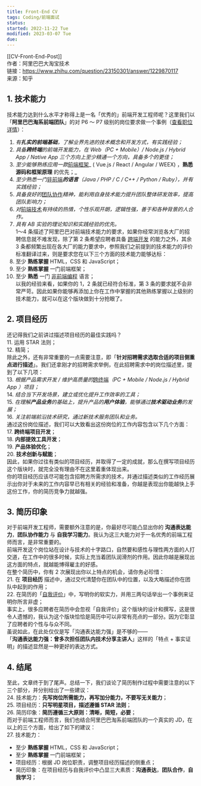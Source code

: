 ```yaml
---
title: Front-End CV
tags: Coding/前端面试
status:
started: 2022-11-22 Tue
modified: 2023-03-07 Tue
due:
---
```

[[CV-Front-End-Post]]  
作者：阿里巴巴大淘宝技术  
链接：https://www.zhihu.com/question/23150301/answer/1229870117  
来源：知乎  
## 1. 技术能力
技术能力达到什么水平才称得上是一名「优秀的」前端开发工程师呢？这里我们以「**阿里巴巴淘系前端团队**」的对 P6 ～ P7 级别的岗位要求做一个事例（[查看职位详情](https://link.zhihu.com/?target=https%3A//www.lagou.com/jobs/7043435.html)）：
1. _有**扎实的前端基础**，了解业界先进的技术概念和开发方式，有实践经验；_
2. _具备**跨终端**的前端开发能力，在 Web（PC + Mobile）/ Node.js / Hybrid App / Native App 三个方向上至少精通一个方向，具备多个的更佳；_
3. _至少能够熟练应用一款_[前端框架](https://www.zhihu.com/search?q=%E5%89%8D%E7%AB%AF%E6%A1%86%E6%9E%B6&search_source=Entity&hybrid_search_source=Entity&hybrid_search_extra=%7B%22sourceType%22%3A%22answer%22%2C%22sourceId%22%3A1229870117%7D)_ ( Vue.js / React / Angular / WEEX) ，**熟悉源码和框架原理** 的优先；_
4. _至少熟悉一门_[非前端](https://www.zhihu.com/search?q=%E9%9D%9E%E5%89%8D%E7%AB%AF&search_source=Entity&hybrid_search_source=Entity&hybrid_search_extra=%7B%22sourceType%22%3A%22answer%22%2C%22sourceId%22%3A1229870117%7D)_**的语言**（Java / PHP / C / C++ / Python / Ruby），并有实践经验；_
5. _具备良好的_[团队协作](https://www.zhihu.com/search?q=%E5%9B%A2%E9%98%9F%E5%8D%8F%E4%BD%9C&search_source=Entity&hybrid_search_source=Entity&hybrid_search_extra=%7B%22sourceType%22%3A%22answer%22%2C%22sourceId%22%3A1229870117%7D)_精神，能利用自身技术能力提升团队整体研发效率，提高团队影响力；_
6. _对_[前端技术](https://www.zhihu.com/search?q=%E5%89%8D%E7%AB%AF%E6%8A%80%E6%9C%AF&search_source=Entity&hybrid_search_source=Entity&hybrid_search_extra=%7B%22sourceType%22%3A%22answer%22%2C%22sourceId%22%3A1229870117%7D)_有持续的热情，个性乐观开朗，逻辑性强，善于和各种背景的人合作。_
7. _具有 AB 实验的理论知识和实践经验的优先。_  
1～4 条描述了阿里巴巴对前端技术能力的要求，如果你经常浏览各大厂的招聘信息就不难发现，除了第 2 条希望应聘者具备 [跨端开发](https://www.zhihu.com/search?q=%E8%B7%A8%E7%AB%AF%E5%BC%80%E5%8F%91&search_source=Entity&hybrid_search_source=Entity&hybrid_search_extra=%7B%22sourceType%22%3A%22answer%22%2C%22sourceId%22%3A1229870117%7D) 的能力之外，其余 3 条都频繁出现在各大厂的能力要求中，参照我们之前提到的技术能力的评价标准翻译过来，则是要求您在以下三个方面的技术能力能够达标：
8. 至少 **熟练掌握** HTML，CSS 和 JavaScript；
9. 至少 **熟练掌握** 一门前端框架；
10. 至少 **熟悉** 一门 [非前端编程](https://www.zhihu.com/search?q=%E9%9D%9E%E5%89%8D%E7%AB%AF%E7%BC%96%E7%A8%8B&search_source=Entity&hybrid_search_source=Entity&hybrid_search_extra=%7B%22sourceType%22%3A%22answer%22%2C%22sourceId%22%3A1229870117%7D) 语言；  
以我的经验来看，如果你的 1，2 条就已经符合标准，第 3 条的要求就不会非常严苛。因此如果你能够再添加上你在工作中掌握的其他熟练掌握以上级别的技术能力，就可以在这个版块做到十分抢眼了。
## 2. 项目经历
还记得我们之前讲过描述项目经历的最佳实践吗？  
11. 运用 STAR 法则；  
12. 精简；  
除此之外，还有非常重要的一点需要注意，即「**针对招聘需求选取合适的项目侧重点进行描述**」。我们还拿刚才的招聘需求举例，在此招聘需求中的岗位描述里，提到了以下几项：  
13. _根据产品需求开发 / 维护高质量的_[跨终端](https://www.zhihu.com/search?q=%E8%B7%A8%E7%BB%88%E7%AB%AF&search_source=Entity&hybrid_search_source=Entity&hybrid_search_extra=%7B%22sourceType%22%3A%22answer%22%2C%22sourceId%22%3A1229870117%7D)_（PC + Mobile / Node.js / Hybrid App ）项目；_  
14. _结合当下开发场景，建立或优化提升工作效率的工具；_  
15. _在理解**产品业务**的基础上，提升产品的**用户体验**，能够通过**技术驱动业务**的发展；_  
16. _关注前端前沿技术研究，通过新技术服务团队和业务。_  
通过这份岗位描述，我们可以大致看出这份岗位的工作内容包含以下几个方面：  
17. **跨终端项目开发**；  
18. **内部提效工具开发**；  
19. **产品体验优化**；  
20. **技术创新与赋能**；  
因此，如果你过往有类似的项目经历，并取得了一定的成就，那么在撰写项目经历这个版块时，就完全没有理由不在这里着重体现出来。  
你的项目经历应该尽可能包含招聘方所需求的技术，并通过描述类似的工作经历展示出你对于未来的工作内容早已有相关的经验和准备，你越是表现出你能越快上手这份工作，你的简历竞争力就越强。
## 3. 简历印象
对于前端开发工程师，需要额外注意的是，你最好尽可能凸显出你的 **沟通表达能力**，**团队协作能力** 与 **自我学习能力**。我认为这三大能力对于一名优秀的前端工程师而言，是非常重要的。  
前端开发这个岗位站在设计与技术的十字路口，自然要和感性与理性两方面的人打交道，在工作中的很多时候，实际上充当着团队润滑剂的作用。因此你越是展现出这方面的特点，就越能博得雇主的好感。  
在整个简历中，你有 2 次展现出你以上特点的机会，请你务必珍惜：  
21. 在 **项目经历** 描述中，通过交代清楚你在团队中的位置，以及大略描述你在团队中起到的作用；  
22. 在简历的「[自我评价](https://www.zhihu.com/search?q=%E8%87%AA%E6%88%91%E8%AF%84%E4%BB%B7&search_source=Entity&hybrid_search_source=Entity&hybrid_search_extra=%7B%22sourceType%22%3A%22answer%22%2C%22sourceId%22%3A1229870117%7D)」中，写明你的软实力，并用三两句话举出一个事例来证明你所言非虚；  
事实上，很多应聘者在简历中会忽视「自我评价」这个版块的设计和撰写，这是很令人遗憾的，我认为这个版块恰恰是简历中可以非常有亮点的一部分。因为它彰显了应聘者的个性与与众不同。  
虽说如此，在此处仅仅是写「沟通表达能力强」是不够的——  
「**沟通表达能力强：曾多次担任团队内技术分享主讲人**」这样的「特点 + 事实证明」的描述显然是一种更好的表达方式。
## 4. 结尾
至此，文章终于到了尾声。总结一下，我们谈论了简历制作过程中需要注意的以下三个部分，并分别给出了一些建议：  
24. 技术能力：**先写岗位所需能力，再写加分能力，不要写无关能力**；  
25. 项目经历：**只写明星项目，描述遵循 STAR 法则**；  
26. 简历印象：**简历遵循三大原则：清晰，简短，必要**；  
而对于前端工程师而言，我们也结合阿里巴巴淘系前端团队的一个真实的 JD，在以上的三个方面，给出了如下的建议：  
27. 技术能力：
- 至少 **熟练掌握** HTML，CSS 和 JavaScript；
- 至少 **熟练掌握** 一门前端框架；
- 项目经历：根据 JD 岗位职责，调整项目经历描述的侧重点；
- 简历印象：在项目经历与自我评价中凸显三大素质：**沟通表达**，**团队合作**，**自我学习**；
